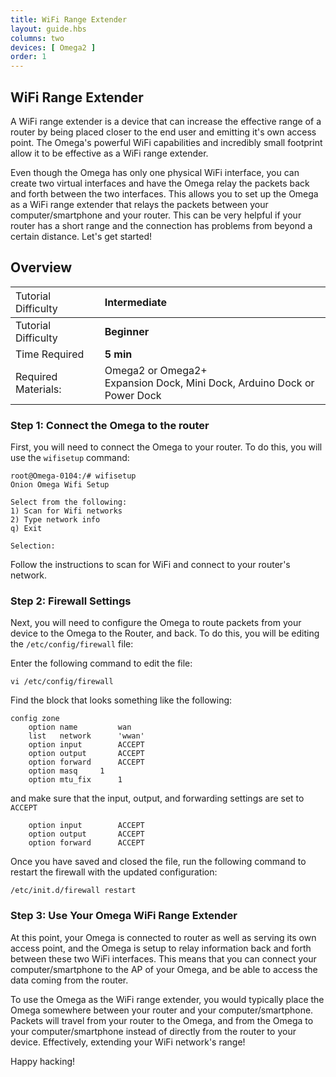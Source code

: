 ```yaml
---
title: WiFi Range Extender
layout: guide.hbs
columns: two
devices: [ Omega2 ]
order: 1
---
```


## WiFi Range Extender

A WiFi range extender is a device that can increase the effective range of a router by being placed closer to the end user and emitting it's own access point.
The Omega's powerful WiFi capabilities and incredibly small footprint allow it to be effective as a WiFi range extender.


<!-- illustration -->

Even though the Omega has only one physical WiFi interface, you can create two virtual interfaces and have the Omega relay the packets back and forth between the two interfaces. This allows you to set up the Omega as a WiFi range extender that relays the packets between your computer/smartphone and your router. This can be very helpful if your router has a short range and the connection has problems from beyond a certain distance.
Let's get started!


## Overview

| <span style="font-weight:normal">Tutorial Difficulty</span> | Intermediate |
| :--- | :--- |
| Tutorial Difficulty | **Beginner** |
| Time Required | **5 min** |
| Required Materials: | Omega2 or Omega2+<br>Expansion Dock, Mini Dock, Arduino Dock or Power Dock |

<!-- batch2: add a few sentences describing at a high level what the steps will accomplish -->

### Step 1: Connect the Omega to the router

First, you will need to connect the Omega to your router. To do this, you will use the `wifisetup` command:

```
root@Omega-0104:/# wifisetup
Onion Omega Wifi Setup

Select from the following:
1) Scan for Wifi networks
2) Type network info
q) Exit

Selection:
```

Follow the instructions to scan for WiFi and connect to your router's network.

<!-- section on making sure the firewall forwards STA->AP -->
### Step 2: Firewall Settings

Next, you will need to configure the Omega to route packets from your device to the Omega to the Router, and back. To do this, you will be editing the `/etc/config/firewall` file:

Enter the following command to edit the file:
```
vi /etc/config/firewall
```

Find the block that looks something like the following:

```
config zone
    option name         wan
    list   network      'wwan'
    option input        ACCEPT
    option output       ACCEPT
    option forward      ACCEPT
    option masq     1
    option mtu_fix      1
```

and make sure that the input, output, and forwarding settings are set to `ACCEPT`

```
    option input        ACCEPT
    option output       ACCEPT
    option forward      ACCEPT
```


Once you have saved and closed the file, run the following command to restart the firewall with the updated configuration:

```
/etc/init.d/firewall restart
```


### Step 3: Use Your Omega WiFi Range Extender

At this point, your Omega is connected to router as well as serving its own access point, and the Omega is setup to relay information back and forth between these two WiFi interfaces. This means that you can connect your computer/smartphone to the AP of your Omega, and be able to access the data coming from the router.

To use the Omega as the WiFi range extender, you would typically place the Omega somewhere between your router and your computer/smartphone. Packets will travel from your router to the Omega, and from the Omega to your computer/smartphone instead of directly from the router to your device. Effectively, extending your WiFi network's range!

Happy hacking!
